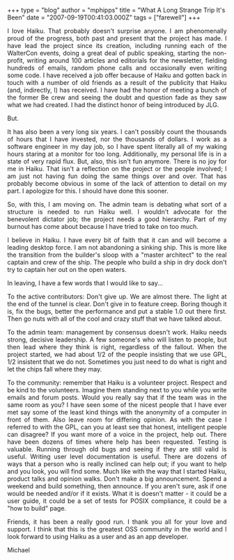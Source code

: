 +++
type = "blog"
author = "mphipps"
title = "What A Long Strange Trip It's Been"
date = "2007-09-19T00:41:03.000Z"
tags = ["farewell"]
+++

<p align="justify">
I love Haiku. That probably doesn't surprise anyone. I am phenomenally proud of the progress, both past and present that the project has made. I have lead the project since its creation, including running each of the WalterCon events, doing a great deal of public speaking, starting the non-profit, writing around 100 articles and editorials for the newsletter, fielding hundreds of emails, random phone calls and occasionally even writing some code. I have received a job offer because of Haiku and gotten back in touch with a number of old friends as a result of the publicity that Haiku (and, indirectly, I) has received. I have had the honor of meeting a bunch of the former Be crew and seeing the doubt and question fade as they saw what we had created. I had the distinct honor of being introduced by JLG.
</p>

<p align="justify">
But.
</p>

<!--break-->

<p align="justify">
It has also been a very long six years. I can't possibly count the thousands of hours that I have invested, nor the thousands of dollars. I work as a software engineer in my day job, so I have spent literally all of my waking hours staring at a monitor for too long. Additionally, my personal life is in a state of very rapid flux. But, also, this isn't fun anymore. There is no joy for me in Haiku. That isn't a reflection on the project or the people involved; I am just not having fun doing the same things over and over. That has probably become obvious in some of the lack of attention to detail on my part. I apologize for this. I should have done this sooner.
</p>

<p align="justify">
So, with this, I am moving on. The admin team is debating what sort of a structure is needed to run Haiku well. I wouldn't advocate for the benevolent dictator job; the project needs a good hierarchy. Part of my burnout has come about because I have tried to take on too much.
</p>

<p align="justify">
I believe in Haiku. I have every bit of faith that it can and will become a leading desktop force. I am not abandoning a sinking ship. This is more like the transition from the builder's sloop with a "master architect" to the real captain and crew of the ship. The people who build a ship in dry dock don't try to captain her out on the open waters.
</p>

<p align="justify">
In leaving, I have a few words that I would like to say...
</p>

<p align="justify">
To the active contributors: Don't give up. We are almost there. The light at the end of the tunnel is clear. Don't give in to feature creep. Boring though it is, fix the bugs, better the performance and put a stable 1.0 out there first. Then go nuts with all of the cool and crazy stuff that we have talked about.
</p>

<p align="justify">
To the admin team: management by consensus doesn't work. Haiku needs strong, decisive leadership. A few someone's who will listen to people, but then lead where they think is right, regardless of the fallout. When the project started, we had about 1/2 of the people insisting that we use GPL, 1/2 insistent that we do not. Sometimes you just need to do what is right and let the chips fall where they may.
</p>

<p align="justify">
To the community: remember that Haiku is a volunteer project. Respect and be kind to the volunteers. Imagine them standing next to you while you write emails and forum posts. Would you really say that if the team was in the same room as you? I have seen some of the nicest people that I have ever met say some of the least kind things with the anonymity of a computer in front of them. Also leave room for differing opinion. As with the case I referred to with the GPL, can you at least see that honest, intelligent people can disagree? If you want more of a voice in the project, help out. There have been dozens of times where help has been requested. Testing is valuable. Running through old bugs and seeing if they are still valid is useful. Writing user level documentation is useful. There are dozens of ways that a person who is really inclined can help out; if you want to help and you look, you will find some. Much like with the way that I started Haiku, product talks and opinion walks. Don't make a big announcement. Spend a weekend and build something, then announce. If you aren't sure, ask if one would be needed and/or if it exists. What it is doesn't matter - it could be a user guide, it could be a set of tests for POSIX compliance, it could be a "how to build" page.
</p>

<p align="justify">
Friends, it has been a really good run. I thank you all for your love and support. I think that this is the greatest OSS community in the world and I look forward to using Haiku as a user and as an app developer.
</p>

<p align="justify">
Michael
</p>